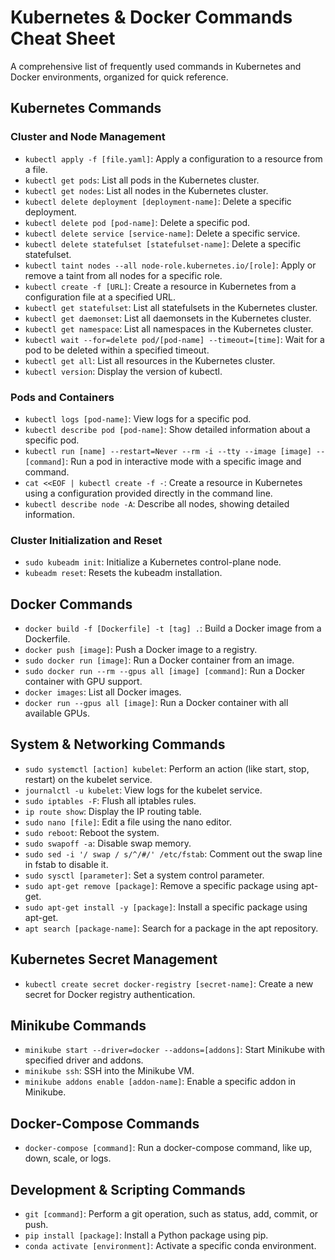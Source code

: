 # Kubernetes & Docker Commands Cheat Sheet

A comprehensive list of frequently used commands in Kubernetes and Docker environments, organized for quick reference.

## Kubernetes Commands

### Cluster and Node Management
- `kubectl apply -f [file.yaml]`: Apply a configuration to a resource from a file.
- `kubectl get pods`: List all pods in the Kubernetes cluster.
- `kubectl get nodes`: List all nodes in the Kubernetes cluster.
- `kubectl delete deployment [deployment-name]`: Delete a specific deployment.
- `kubectl delete pod [pod-name]`: Delete a specific pod.
- `kubectl delete service [service-name]`: Delete a specific service.
- `kubectl delete statefulset [statefulset-name]`: Delete a specific statefulset.
- `kubectl taint nodes --all node-role.kubernetes.io/[role]`: Apply or remove a taint from all nodes for a specific role.
- `kubectl create -f [URL]`: Create a resource in Kubernetes from a configuration file at a specified URL.
- `kubectl get statefulset`: List all statefulsets in the Kubernetes cluster.
- `kubectl get daemonset`: List all daemonsets in the Kubernetes cluster.
- `kubectl get namespace`: List all namespaces in the Kubernetes cluster.
- `kubectl wait --for=delete pod/[pod-name] --timeout=[time]`: Wait for a pod to be deleted within a specified timeout.
- `kubectl get all`: List all resources in the Kubernetes cluster.
- `kubectl version`: Display the version of kubectl.

### Pods and Containers
- `kubectl logs [pod-name]`: View logs for a specific pod.
- `kubectl describe pod [pod-name]`: Show detailed information about a specific pod.
- `kubectl run [name] --restart=Never --rm -i --tty --image [image] -- [command]`: Run a pod in interactive mode with a specific image and command.
- `cat <<EOF | kubectl create -f -`: Create a resource in Kubernetes using a configuration provided directly in the command line.
- `kubectl describe node -A`: Describe all nodes, showing detailed information.

### Cluster Initialization and Reset
- `sudo kubeadm init`: Initialize a Kubernetes control-plane node.
- `kubeadm reset`: Resets the kubeadm installation.

## Docker Commands

- `docker build -f [Dockerfile] -t [tag] .`: Build a Docker image from a Dockerfile.
- `docker push [image]`: Push a Docker image to a registry.
- `sudo docker run [image]`: Run a Docker container from an image.
- `sudo docker run --rm --gpus all [image] [command]`: Run a Docker container with GPU support.
- `docker images`: List all Docker images.
- `docker run --gpus all [image]`: Run a Docker container with all available GPUs.

## System & Networking Commands

- `sudo systemctl [action] kubelet`: Perform an action (like start, stop, restart) on the kubelet service.
- `journalctl -u kubelet`: View logs for the kubelet service.
- `sudo iptables -F`: Flush all iptables rules.
- `ip route show`: Display the IP routing table.
- `sudo nano [file]`: Edit a file using the nano editor.
- `sudo reboot`: Reboot the system.
- `sudo swapoff -a`: Disable swap memory.
- `sudo sed -i '/ swap / s/^/#/' /etc/fstab`: Comment out the swap line in fstab to disable it.
- `sudo sysctl [parameter]`: Set a system control parameter.
- `sudo apt-get remove [package]`: Remove a specific package using apt-get.
- `sudo apt-get install -y [package]`: Install a specific package using apt-get.
- `apt search [package-name]`: Search for a package in the apt repository.

## Kubernetes Secret Management

- `kubectl create secret docker-registry [secret-name]`: Create a new secret for Docker registry authentication.

## Minikube Commands

- `minikube start --driver=docker --addons=[addons]`: Start Minikube with specified driver and addons.
- `minikube ssh`: SSH into the Minikube VM.
- `minikube addons enable [addon-name]`: Enable a specific addon in Minikube.

## Docker-Compose Commands

- `docker-compose [command]`: Run a docker-compose command, like up, down, scale, or logs.

## Development & Scripting Commands

- `git [command]`: Perform a git operation, such as status, add, commit, or push.
- `pip install [package]`: Install a Python package using pip.
- `conda activate [environment]`: Activate a specific conda environment.
